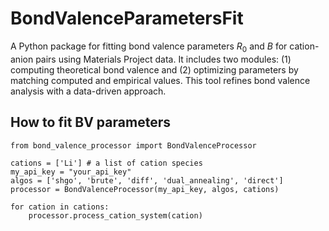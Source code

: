 # BondValenceParametersFit
A Python package for fitting bond valence parameters $R_0$ and $B$ for cation-anion pairs using Materials Project data. It includes two modules: (1) computing theoretical bond valence and (2) optimizing parameters by matching computed and empirical values. This tool refines bond valence analysis with a data-driven approach.

## How to fit BV parameters

```
from bond_valence_processor import BondValenceProcessor

cations = ['Li'] # a list of cation species 
my_api_key = "your_api_key"
algos = ['shgo', 'brute', 'diff', 'dual_annealing', 'direct']
processor = BondValenceProcessor(my_api_key, algos, cations)
    
for cation in cations:
    processor.process_cation_system(cation)
    
```

